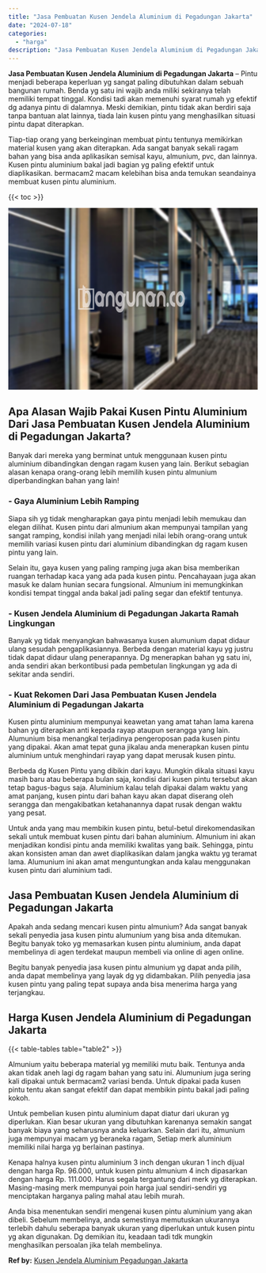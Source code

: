 ```yaml
---
title: "Jasa Pembuatan Kusen Jendela Aluminium di Pegadungan Jakarta"
date: "2024-07-18"
categories: 
  - "harga"
description: "Jasa Pembuatan Kusen Jendela Aluminium di Pegadungan Jakarta. Anda bisa menentukan sendiri mengenai kusen pintu aluminium yang akan dibeli. Sebelum membeliny..."
---
```


**Jasa Pembuatan Kusen Jendela Aluminium di Pegadungan Jakarta** – Pintu menjadi beberapa keperluan yg sangat paling dibutuhkan dalam sebuah bangunan rumah. Benda yg satu ini wajib anda miliki sekiranya telah memiliki tempat tinggal. Kondisi tadi akan memenuhi syarat rumah yg efektif dg adanya pintu di dalamnya. Meski demikian, pintu tidak akan berdiri saja tanpa bantuan alat lainnya, tiada lain kusen pintu yang menghasilkan situasi pintu dapat diterapkan.

Tiap-tiap orang yang berkeinginan membuat pintu tentunya memikirkan material kusen yang akan diterapkan. Ada sangat banyak sekali ragam bahan yang bisa anda aplikasikan semisal kayu, almunium, pvc, dan lainnya. Kusen pintu aluminium bakal jadi bagian yg paling efektif untuk diaplikasikan. bermacam2 macam kelebihan bisa anda temukan seandainya membuat kusen pintu aluminium.

{{< toc >}}

![Jasa Pembuatan Kusen Jendela Aluminium di Pegadungan Jakarta](/images/harga-kusen-jendela-alumunium-45.png)

## Apa Alasan Wajib Pakai Kusen Pintu Aluminium Dari Jasa Pembuatan Kusen Jendela Aluminium di Pegadungan Jakarta?

Banyak dari mereka yang berminat untuk menggunaan kusen pintu aluminium dibandingkan dengan ragam kusen yang lain. Berikut sebagian alasan kenapa orang-orang lebih memilih kusen pintu almunium diperbandingkan bahan yang lain!

### \- Gaya Aluminium Lebih Ramping

Siapa sih yg tidak mengharapkan gaya pintu menjadi lebih memukau dan elegan dilihat. Kusen pintu dari almunium akan mempunyai tampilan yang sangat ramping, kondisi inilah yang menjadi nilai lebih orang-orang untuk memilih variasi kusen pintu dari aluminium dibandingkan dg ragam kusen pintu yang lain.

Selain itu, gaya kusen yang paling ramping juga akan bisa memberikan ruangan terhadap kaca yang ada pada kusen pintu. Pencahayaan juga akan masuk ke dalam hunian secara fungsional. Almunium ini memungkinkan kondisi tempat tinggal anda bakal jadi paling segar dan efektif tentunya.

### \- Kusen Jendela Aluminium di Pegadungan Jakarta Ramah Lingkungan

Banyak yg tidak menyangkan bahwasanya kusen alumunium dapat didaur ulang sesudah pengaplikasiannya. Berbeda dengan material kayu yg justru tidak dapat didaur ulang penerapannya. Dg menerapkan bahan yg satu ini, anda sendiri akan berkontibusi pada pembetulan lingkungan yg ada di sekitar anda sendiri.

### \- Kuat Rekomen Dari Jasa Pembuatan Kusen Jendela Aluminium di Pegadungan Jakarta

Kusen pintu aluminium mempunyai keawetan yang amat tahan lama karena bahan yg diterapkan anti kepada rayap ataupun serangga yang lain. Alumunium bisa menangkal terjadinya pengeroposan pada kusen pintu yang dipakai. Akan amat tepat guna jikalau anda menerapkan kusen pintu aluminium untuk menghindari rayap yang dapat merusak kusen pintu.

Berbeda dg Kusen Pintu yang dibikin dari kayu. Mungkin dikala situasi kayu masih baru atau beberapa bulan saja, kondisi dari kusen pintu tersebut akan tetap bagus-bagus saja. Aluminium kalau telah dipakai dalam waktu yang amat panjang, kusen pintu dari bahan kayu akan dapat diserang oleh serangga dan mengakibatkan ketahanannya dapat rusak dengan waktu yang pesat.

Untuk anda yang mau membikin kusen pintu, betul-betul direkomendasikan sekali untuk membuat kusen pintu dari bahan aluminium. Almunium ini akan menjadikan kondisi pintu anda memiliki kwalitas yang baik. Sehingga, pintu akan konsisten aman dan awet diaplikasikan dalam jangka waktu yg teramat lama. Alumunium ini akan amat menguntungkan anda kalau menggunakan kusen pintu dari aluminium tadi.

## Jasa Pembuatan Kusen Jendela Aluminium di Pegadungan Jakarta

Apakah anda sedang mencari kusen pintu almunium? Ada sangat banyak sekali penyedia jasa kusen pintu alumunium yang bisa anda ditemukan. Begitu banyak toko yg memasarkan kusen pintu aluminium, anda dapat membelinya di agen terdekat maupun membeli via online di agen online.

Begitu banyak penyedia jasa kusen pintu almunium yg dapat anda pilih, anda dapat membelinya yang layak dg yg didambakan. Pilih penyedia jasa kusen pintu yang paling tepat supaya anda bisa menerima harga yang terjangkau.

## Harga Kusen Jendela Aluminium di Pegadungan Jakarta

{{< table-tables table="table2" >}}

Almunium yaitu beberapa material yg memiliki mutu baik. Tentunya anda akan tidak aneh lagi dg ragam bahan yang satu ini. Alumunium juga sering kali dipakai untuk bermacam2 variasi benda. Untuk dipakai pada kusen pintu tentu akan sangat efektif dan dapat membikin pintu bakal jadi paling kokoh.

Untuk pembelian kusen pintu aluminium dapat diatur dari ukuran yg diperlukan. Kian besar ukuran yang dibutuhkan karenanya semakin sangat banyak biaya yang seharusnya anda keluarkan. Selain dari itu, almunium juga mempunyai macam yg beraneka ragam, Setiap merk aluminium memiliki nilai harga yg berlainan pastinya.

Kenapa halnya kusen pintu aluminium 3 inch dengan ukuran 1 inch dijual dengan harga Rp. 96.000, untuk kusen pintu almunium 4 inch dipasarkan dengan harga Rp. 111.000. Harus segala tergantung dari merk yg diterapkan. Masing-masing merk mempunyai poin harga jual sendiri-sendiri yg menciptakan harganya paling mahal atau lebih murah.

Anda bisa menentukan sendiri mengenai kusen pintu aluminium yang akan dibeli. Sebelum membelinya, anda semestinya memutuskan ukurannya terlebih dahulu seberapa banyak ukuran yang diperlukan untuk kusen pintu yg akan digunakan. Dg demikian itu, keadaan tadi tdk mungkin menghasilkan persoalan jika telah membelinya.

**Ref by:** [Kusen Jendela Aluminium Pegadungan Jakarta](https://id.wikipedia.org/wiki/Kusen)

